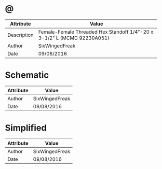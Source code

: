 # @
| Attribute | Value |
| ---  | ---     |
| Description | Female-Female Threaded Hex Standoff 1/4&quot;-20 x 3-1/2&quot; L (MCMC 92230A051) |
| Author | SixWingedFreak |
| Date | 09/08/2016 |
# Schematic
| Attribute | Value |
| ---  | ---     |
| Author | SixWingedFreak |
| Date | 09/08/2016 |
# Simplified
| Attribute | Value |
| ---  | ---     |
| Author | SixWingedFreak |
| Date | 09/08/2016 |
